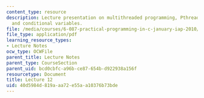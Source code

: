 ```yaml
---
content_type: resource
description: Lecture presentation on multithreaded programming, Pthreads, API, Mutex,
  and conditional variables.
file: /media/courses/6-087-practical-programming-in-c-january-iap-2010/40d5984d819aaa72e55aa10376b73bde_MIT6_087IAP10_lec12.pdf
file_type: application/pdf
learning_resource_types:
- Lecture Notes
ocw_type: OCWFile
parent_title: Lecture Notes
parent_type: CourseSection
parent_uid: bcd0cbfc-a96b-ce87-654b-d922938a156f
resourcetype: Document
title: Lecture 12
uid: 40d5984d-819a-aa72-e55a-a10376b73bde
---
```

